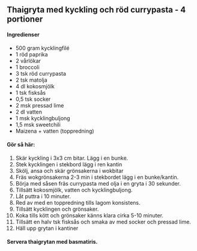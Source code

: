 ## Thaigryta med kyckling och röd currypasta - 4 portioner

#### Ingredienser

* 500 gram kycklingfilé
* 1 röd paprika
* 2 vårlökar
* 1 broccoli
* 3 tsk röd currypasta
* 2 tsk matolja
* 4 dl kokosmjölk
* 1 tsk fisksås
* 0,5 tsk socker
* 2 msk pressad lime
* 2 dl vatten
* 1 msk kycklingbuljong
* 1,5 msk sweetchili
* Maizena + vatten (toppredning)

#### Gör så här:

1. Skär kyckling i 3x3 cm bitar. Lägg i en bunke.
2. Stek kycklingen i stekbord lägg i ren kantin
3. Skölj, ansa och skär grönsakerna i wokbitar
4. Fräs wokgrönsakerna 2-3 min i stekbordet lägg i en bunke/kantin.
5. Börja med såsen fräs currypasta med olja i en gryta i 30 sekunder.
6. Tillsätt kokosmjölk, vatten och kycklingbuljong.
7. Låt puttra i 10 minuter.
8. Red av med en toppredning tills lagom konsistens.
9. Tillsätt kycklingen och grönsaker.
10. Koka tills kött och grönsaker känns klara cirka 5-10 minuter.
11. Tillsätt en halv tsk fisksås och smaka av med socker och pressad lime.
12. Häll upp grytan i kantiner

#### Servera thaigrytan med basmatiris.
